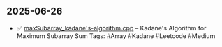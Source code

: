 ## 2025-06-26

- ✅ [maxSubarray_kadane's-algorithm.cpp](arrays/maxSubarray_kadane's-algorithm.cpp) – Kadane's Algorithm for Maximum Subarray Sum
Tags: #Array #Kadane #Leetcode #Medium  
